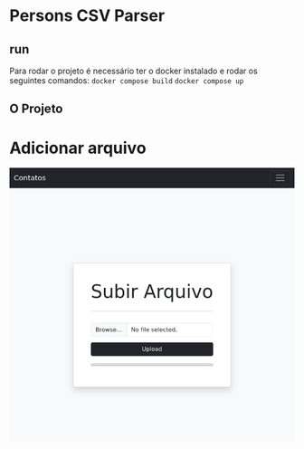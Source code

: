 # Persons CSV Parser

## run
Para rodar o projeto é necessário ter o docker instalado e rodar os seguintes comandos:
`docker compose build`
`docker compose up`

## O Projeto

# Adicionar arquivo
![index](imgs/screnshot_index.png) 
